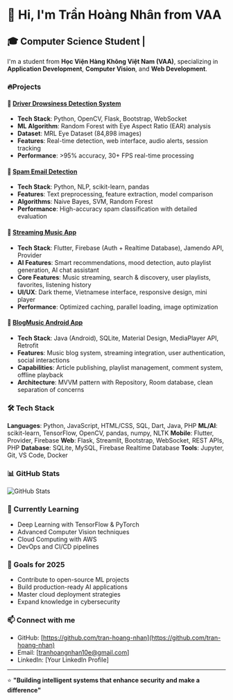# 👋 Hi, I'm Trần Hoàng Nhân from VAA

## 🎓 Computer Science Student | 

I'm a  student from **Học Viện Hàng Không Việt Nam (VAA)**, specializing in **Application Development**, **Computer Vision**, and **Web Development**.

### 🔥Projects

#### 🚗 [Driver Drowsiness Detection System](https://github.com/tran-hoang-nhan/drowsiness-detection)
- **Tech Stack**: Python, OpenCV, Flask, Bootstrap, WebSocket
- **ML Algorithm**: Random Forest with Eye Aspect Ratio (EAR) analysis
- **Dataset**: MRL Eye Dataset (84,898 images)
- **Features**: Real-time detection, web interface, audio alerts, session tracking
- **Performance**: >95% accuracy, 30+ FPS real-time processing

#### 📧 [Spam Email Detection](https://github.com/tran-hoang-nhan/Spam-Email-Detection)
- **Tech Stack**: Python, NLP, scikit-learn, pandas
- **Features**: Text preprocessing, feature extraction, model comparison
- **Algorithms**: Naive Bayes, SVM, Random Forest
- **Performance**: High-accuracy spam classification with detailed evaluation

#### 🎵 [Streaming Music App](https://github.com/tran-hoang-nhan/Music-App-Flutter)
- **Tech Stack**: Flutter, Firebase (Auth + Realtime Database), Jamendo API, Provider
- **AI Features**: Smart recommendations, mood detection, auto playlist generation, AI chat assistant
- **Core Features**: Music streaming, search & discovery, user playlists, favorites, listening history
- **UI/UX**: Dark theme, Vietnamese interface, responsive design, mini player
- **Performance**: Optimized caching, parallel loading, image optimization

#### 📱 [BlogMusic Android App](https://github.com/tran-hoang-nhan/BlogMusic)
- **Tech Stack**: Java (Android), SQLite, Material Design, MediaPlayer API, Retrofit
- **Features**: Music blog system, streaming integration, user authentication, social interactions
- **Capabilities**: Article publishing, playlist management, comment system, offline playback
- **Architecture**: MVVM pattern with Repository, Room database, clean separation of concerns

### 🛠️ Tech Stack

**Languages**: Python, JavaScript, HTML/CSS, SQL, Dart, Java, PHP
**ML/AI**: scikit-learn, TensorFlow, OpenCV, pandas, numpy, NLTK
**Mobile**: Flutter, Provider, Firebase
**Web**: Flask, Streamlit, Bootstrap, WebSocket, REST APIs, PHP
**Database**: SQLite, MySQL, Firebase Realtime Database
**Tools**: Jupyter, Git, VS Code, Docker

### 📊 GitHub Stats

![GitHub Stats](https://github-readme-stats.vercel.app/api?username=tran-hoang-nhan&show_icons=true&theme=radical)

### 🌱 Currently Learning
- Deep Learning with TensorFlow & PyTorch
- Advanced Computer Vision techniques
- Cloud Computing with AWS
- DevOps and CI/CD pipelines

### 🎯 Goals for 2025
- Contribute to open-source ML projects
- Build production-ready AI applications
- Master cloud deployment strategies
- Expand knowledge in cybersecurity

### 📫 Connect with me
- GitHub: [https://github.com/tran-hoang-nhan](https://github.com/tran-hoang-nhan)
- Email: [tranhoangnhan10e@gmail.com]
- LinkedIn: [Your LinkedIn Profile]

---
⭐ **"Building intelligent systems that enhance security and make a difference"**
